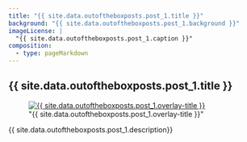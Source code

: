 ```yaml
---
title: "{{ site.data.outoftheboxposts.post_1.title }}"
background: "{{ site.data.outoftheboxposts.post_1.background }}"
imageLicense: |
  "{{ site.data.outoftheboxposts.post_1.caption }}"
composition:
  - type: pageMarkdown
---
```

<head>
  <!-- Lightbox2 CSS -->
  <link href="https://cdnjs.cloudflare.com/ajax/libs/lightbox2/2.11.3/css/lightbox.min.css" rel="stylesheet">
  <!-- Your existing CSS -->
  
  <!-- Lightbox2 JavaScript -->
  <script src="https://cdnjs.cloudflare.com/ajax/libs/lightbox2/2.11.3/js/lightbox-plus-jquery.min.js"></script>
  <!-- Your existing JavaScript -->
</head>

## {{ site.data.outoftheboxposts.post_1.title }}

<figure class="has-text-centered">
  <a href="{{ site.data.outoftheboxposts.post_1.background }}" data-lightbox="image-1" data-title="{{ site.data.outoftheboxposts.post_1.overlay-title }}">
    <img src="{{ site.data.outoftheboxposts.post_1.background }}" alt="{{ site.data.outoftheboxposts.post_1.overlay-title }}" />
  </a>
  <figcaption>"{{ site.data.outoftheboxposts.post_1.overlay-title }}"</figcaption>
</figure>


{{ site.data.outoftheboxposts.post_1.description}}
